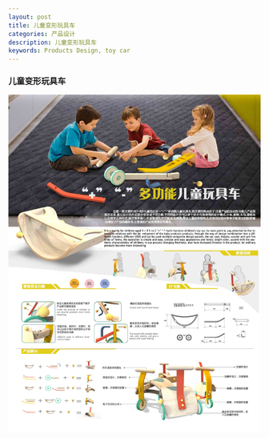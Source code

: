 ```yaml
---
layout: post
title: 儿童变形玩具车
categories: 产品设计
description: 儿童变形玩具车
keywords: Products Design, toy car
---
```


### 儿童变形玩具车


   ![](/images/posts/productsdesign/toycar.jpg)


  
